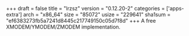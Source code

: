 +++
draft = false
title = "lrzsz"
version = "0.12.20-2"
categories = ['apps-extra']
arch = "x86_64"
size = "85072"
usize = "229641"
sha1sum = "ef6383273fb5a7241d8445c217749150c05d7f8d"
+++
A free XMODEM/YMODEM/ZMODEM implementation.